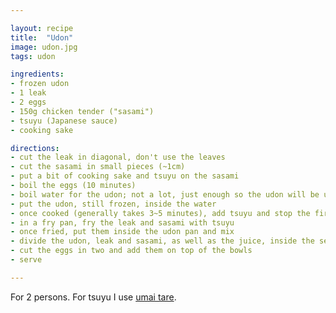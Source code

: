 ```yaml
---

layout: recipe
title:  "Udon"
image: udon.jpg
tags: udon

ingredients:
- frozen udon
- 1 leak
- 2 eggs
- 150g chicken tender ("sasami")
- tsuyu (Japanese sauce)
- cooking sake

directions:
- cut the leak in diagonal, don't use the leaves
- cut the sasami in small pieces (~1cm)
- put a bit of cooking sake and tsuyu on the sasami
- boil the eggs (10 minutes)
- boil water for the udon; not a lot, just enough so the udon will be under water
- put the udon, still frozen, inside the water
- once cooked (generally takes 3~5 minutes), add tsuyu and stop the fire
- in a fry pan, fry the leak and sasami with tsuyu
- once fried, put them inside the udon pan and mix
- divide the udon, leak and sasami, as well as the juice, inside the serving bowls
- cut the eggs in two and add them on top of the bowls
- serve

---
```


For 2 persons.
For tsuyu I use <a href="umaitare.html">umai tare</a>.
